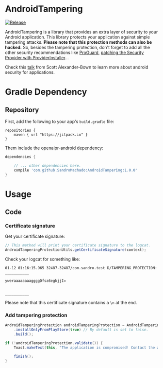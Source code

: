 # AndroidTampering 
[![Release](https://jitpack.io/v/SandroMachado/AndroidTampering.svg)](https://jitpack.io/#SandroMachado/AndroidTampering)

AndroidTampering is a library that provides an extra layer of security to your Android application. This library protects your application against simple tampering attacks. **Please note that this protection methods can also be hacked.** So, besides the tampering protection, don't forget to add all the other security recommendations like [ProGuard](http://developer.android.com/tools/help/proguard.html), [patching the Security Provider with ProviderInstaller](http://developer.android.com/training/articles/security-gms-provider.html#patching)...

Check this [talk](https://youtu.be/18tn_mF4XRg) from Scott Alexander-Bown to learn more about android security for applications.

# Gradle Dependency

## Repository

First, add the following to your app's `build.gradle` file:

```Gradle
repositories {
    maven { url "https://jitpack.io" }
}
```

Them include the openalpr-android dependency:

```gradle
dependencies {

    // ... other dependencies here.    	
    compile 'com.github.SandroMachado:AndroidTampering:1.0.0'
}
```

# Usage

## Code

### Certificate signature

Get your certificate signature:

```Java
// This method will print your certificate signature to the logcat.
AndroidTamperingProtectionUtils.getCertificateSignature(context);
```

Check your logcat for something like:
```
01-12 01:16:15.965 32487-32487/com.sandro.test D/TAMPERING_PROTECTION: ___________
                                                                                 yweraaaaaaaaggggDfsa6egkjjI=

                                                                                 ___________
```
Please note that this certificate signature contains a `\n` at the end.

### Add tampering protection

```Java
AndroidTamperingProtection androidTamperingProtection = AndroidTamperingProtection.Builder(context, "yweraaaaaaaaggggDfsa6egkjjI\n")
    .installOnlyFromPlayStore(true) // By default is set to false.
    .build();

if (!androidTamperingProtection.validate()) {
    Toast.makeText(this, "The application is compromised! Contact the application provider.", Toast.LENGTH_LONG).show();

    finish();
}
```

